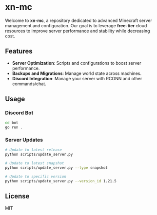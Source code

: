 
# xn-mc

Welcome to **xn-mc**, a repository dedicated to advanced Minecraft server management and configuration.
Our goal is to leverage **free-tier** cloud resources to improve server performance and stability while decreasing cost.

## Features

- **Server Optimization**: Scripts and configurations to boost server performance.
- **Backups and Migrations**: Manage world state across machines.
- **Discord Integration**: Manage your server with RCONN and other commands/chat.

## Usage

### Discord Bot
```bash
cd bot
go run .
```

### Server Updates
```bash
# Update to latest release
python scripts/update_server.py

# Update to latest snapshot
python scripts/update_server.py --type snapshot

# Update to specific version
python scripts/update_server.py --version_id 1.21.5
```

## License

MIT
